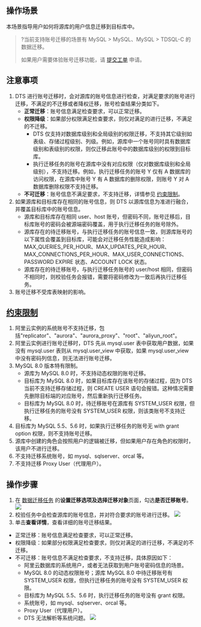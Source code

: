 
## 操作场景
本场景指导用户如何将源库的用户信息迁移到目标库中。
>?当前支持账号迁移的场景有 MySQL > MySQL、MySQL > TDSQL-C 的数据迁移。
>
>如果用户需要体验账号迁移功能，请 [提交工单](https://console.cloud.tencent.com/workorder/category) 申请。

## 注意事项
1. DTS 进行账号迁移时，会对源库的账号信息进行检查，对满足要求的账号进行迁移，不满足的不迁移或者降权迁移，账号检查结果分类如下。
   - **正常迁移**：账号信息满足检查要求，可以正常迁移。  
   - **权限降级**：如果部分权限满足检查要求，则仅对满足的进行迁移，不满足的不迁移。   
     - DTS 仅支持对数据库级别和全局级别的权限迁移，不支持其它级别如表级、存储过程级别、列级。例如，源库中一个账号同时具有数据库级别和表级别的权限，则仅迁移此账号中的数据库级别的权限到目标库。    
     - 执行迁移任务的账号在源库中没有对应权限（仅对数据库级别和全局级别），不支持迁移。例如，执行迁移任务的账号 Y 仅有 A 数据库的访问权限，在源库中账号 Y 有 A 数据库的删除权限，则账号 Y 对 A 数据库删除权限不支持迁移。
   - **不可迁移**：账号信息不满足要求，不支持迁移，详情参见 [约束限制](#1)。
2. 如果源库和目标库存在相同的账号信息，则 DTS 以源库信息为准进行融合，并覆盖目标库中的账号信息。
   - 源库和目标库存在相同 user、host 账号，但密码不同，账号迁移后，目标库账号的密码会被源端密码覆盖，用于执行迁移任务的账号除外。
   - 源库存在的待迁移账号，与执行迁移任务的账号信息一致，则源库账号的以下属性会覆盖到目标库，可能会对迁移任务性能造成影响：MAX_QUERIES_PER_HOUR、MAX_UPDATES_PER_HOUR、MAX_CONNECTIONS_PER_HOUR、MAX_USER_CONNECTIONS、PASSWORD EXPIRE 状态、ACCOUNT LOCK 状态。
   - 源库存在的待迁移账号，与执行迁移任务账号的 user/host 相同，但密码不相同时，则校验任务会报错，需要将密码修改为一致后再执行迁移任务。
3. 账号迁移不受库表映射的影响。

## [约束限制](id:1)
1. 阿里云实例的系统账号不支持迁移，包括"replicator"、"aurora"、"aurora_proxy"、"root"、"aliyun_root"。  
2. 阿里云实例进行账号迁移时，DTS 先从 mysql.user 表中获取用户数据，如果没有 mysql.user 表则从 mysql.user_view 中获取，如果 mysql.user_view 中没有密码列信息，则无法进行账号迁移。 
3. MySQL 8.0 版本特有限制。
   - 源库为 MySQL 8.0 时，不支持动态权限的账号迁移。    
   - 目标库为 MySQL 8.0 时，如果目标库存在该账号的存储过程，因为 DTS 当前不支持迁移存储过程，则 CREATE USER 语句会报错。这种情况需要先删除目标端的对应账号，然后重新执行迁移任务。
   - 目标库为 MySQL 8.0 时，待迁移账号在源库有 SYSTEM_USER 权限，但执行迁移任务的账号没有 SYSTEM_USER 权限，则该类账号不支持迁移。
4. 目标库为 MySQL 5.5、5.6 时，如果执行迁移任务的账号无 with grant option 权限，则不支持账号迁移。
5. 源库中创建的角色会按照用户的逻辑被迁移，但如果用户存在角色的权限时，该用户不进行迁移。
6. 不支持迁移系统账号，如 mysql、sqlserver、orcal 等。 
7. 不支持迁移 Proxy User（代理用户）。

## 操作步骤
1. 在 [数据迁移任务](https://console.cloud.tencent.com/dts/migration) 的**设置迁移选项及选择迁移对象**页面，勾选**是否迁移账号**。
![](https://qcloudimg.tencent-cloud.cn/raw/3561b68b040ae0bd747ef769745e0cbe.png)
2. 校验任务中会检查源库的账号信息，并对符合要求的账号进行迁移。
![](https://qcloudimg.tencent-cloud.cn/raw/99697d83ced516835cba2c89d743021e.png)
3. 单击**查看详情**，查看详细的账号迁移结果。
 - 正常迁移：账号信息满足检查要求，可以正常迁移。  
 - 权限降级：如果部分权限满足检查要求，则仅对满足的进行迁移，不满足的不迁移。
 - 不可迁移：账号信息不满足检查要求，不支持迁移，具体原因如下：
    - 阿里云数据库的系统用户，或者无法获取到用户账号密码信息的场景。
    - MySQL 8.0 的动态权限账号；源库 MySQL 8.0 中待迁移账号有 SYSTEM_USER 权限，但执行迁移任务的账号没有 SYSTEM_USER 权限。
    - 目标库为 MySQL 5.5、5.6 时，执行迁移任务的账号没有 grant 权限。
    - 系统账号，如 mysql、sqlserver、orcal 等。 
    - Proxy User（代理用户）。
    - DTS 无法解析等系统问题。
![](https://qcloudimg.tencent-cloud.cn/raw/e80aca3f75db4a41345b416f3c928842.png)
    

